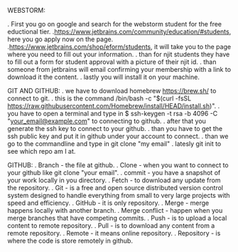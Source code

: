 WEBSTORM:

. First you go on google and search for the webstorm student for the free eductional tier.
.https://www.jetbrains.com/community/education/#students, here you go apply now on the page.
.https://www.jetbrains.com/shop/eform/students, it will take you to the page where you need to fill out your information.
. than for njit students they have to fill out a form for student approval with a picture of their njit id.
. than someone from jetbrains will email confirming your membership with a link to download it the content.
. lastly you will install it on your machine.

GIT AND GITHUB:
. we have to download homebrew https://brew.sh/ to connect to git.
. this is the command /bin/bash -c "$(curl -fsSL https://raw.githubusercontent.com/Homebrew/install/HEAD/install.sh)".
. you have to open a terminal and type in $ ssh-keygen -t rsa -b 4096 -C "your_email@example.com" to connecting to github.
. after that you generate the ssh key to connect to your github.
. than you have to get the ssh public key and put it in github under your account to connect.
. than we go to the commandline and type in git clone "my email"
. latesly git init to see which repo am I at.


GITHUB:
. Branch - the file at github.
. Clone - when you want to connect to your github like git clone "your email".
. commit - you have a snapshot of your work locally in you directory.
. Fetch - to download any update from the repository.
. Git - is a free and open source distributed version control system designed to handle everything from small to very large projects with speed and efficiency.
. GitHub - it is only repository.
. Merge - merge happens locally with another branch.
. Merge conflict - happen when you merge branches that have competing commits.
. Push - is to upload a local content to remote repository.
. Pull - is to download any content from a remote repository.
. Remote - it means online repository.
. Repository - is where the code is store remotely in github.
